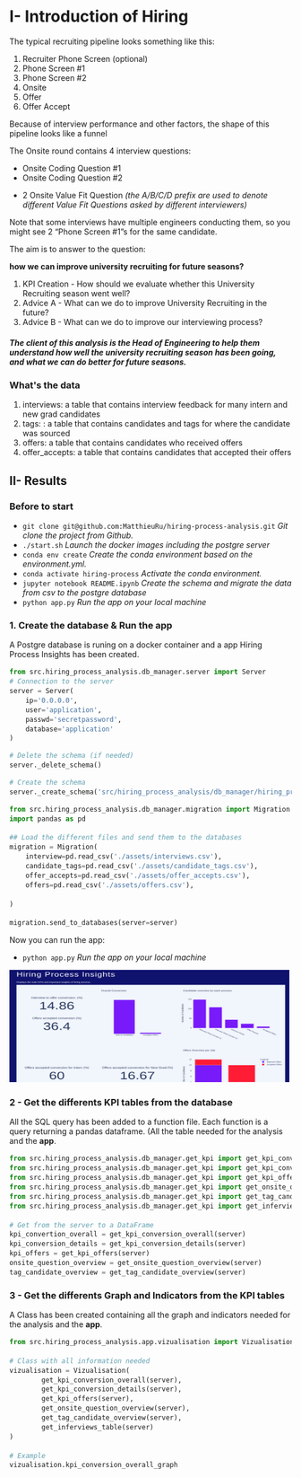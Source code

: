# I- Introduction of Hiring

The typical recruiting pipeline looks something like this:
1. Recruiter Phone Screen (optional)
2. Phone Screen #1
3. Phone Screen #2
4. Onsite
5. Offer
6. Offer Accept


Because of interview performance and other factors, the shape of this pipeline looks like a funnel 


The Onsite round contains 4 interview questions: 
- Onsite Coding Question #1
- Onsite Coding Question #2
* 2 Onsite Value Fit Question *(the A/B/C/D prefix are used to denote different Value Fit Questions asked by different interviewers)*


Note that some interviews have multiple engineers conducting them, so you might see 2 “Phone Screen #1”s for the same candidate. 

The aim is to answer to the question:

**how we can improve university recruiting for future seasons?**


1. KPI Creation - How should we evaluate whether this University Recruiting season went well?  
2. Advice A - What can we do to improve University Recruiting in the future?
3. Advice B - What can we do to improve our interviewing process?


##### The client of this analysis is the **Head of Engineering** to help them understand how well the university recruiting season has been going, and what we can do better for future seasons. 

### What's the data

1. interviews: a table that contains interview feedback for many intern and new grad candidates
2. tags: : a table that contains candidates and tags for where the candidate was sourced 
3. offers: a table that contains candidates who received offers
4. offer_accepts: a table that contains candidates that accepted their offers

## II- Results


### Before to start

- ```git clone git@github.com:MatthieuRu/hiring-process-analysis.git``` *Git clone the project from Github.*
- ```./start.sh``` *Launch the docker images including the postgre server*
- ```conda env create``` *Create the conda environment based on the environment.yml.*
- ```conda activate hiring-process``` *Activate the conda environment.*
- ```jupyter notebook README.ipynb``` *Create the schema and migrate the data from csv to the postgre database*
- ```python app.py``` *Run the app on your local machine*


### 1. Create the database & Run the app

A Postgre database is runing on a docker container and a app Hiring Process Insights has been created.


```python
from src.hiring_process_analysis.db_manager.server import Server
# Connection to the server
server = Server(
    ip='0.0.0.0',
    user='application',
    passwd='secretpassword',
    database='application'
) 
```

```python
# Delete the schema (if needed)
server._delete_schema()
```

```python
# Create the schema
server._create_schema('src/hiring_process_analysis/db_manager/hiring_process.sql')
```

```python
from src.hiring_process_analysis.db_manager.migration import Migration
import pandas as pd

## Load the different files and send them to the databases
migration = Migration(
    interview=pd.read_csv('./assets/interviews.csv'),
    candidate_tags=pd.read_csv('./assets/candidate_tags.csv'),
    offer_accepts=pd.read_csv('./assets/offer_accepts.csv'),
    offers=pd.read_csv('./assets/offers.csv'),

)

migration.send_to_databases(server=server)
```

Now you can run the app:

- ```python app.py``` *Run the app on your local machine*


<img src='app.png' width="500" height="200">

### 2 - Get the differents KPI tables from the database

All the SQL query has been added to a function file. Each function is a query returning a pandas dataframe. (All the table needed for the analysis and the **app**.

```python
from src.hiring_process_analysis.db_manager.get_kpi import get_kpi_conversion_overall
from src.hiring_process_analysis.db_manager.get_kpi import get_kpi_conversion_details
from src.hiring_process_analysis.db_manager.get_kpi import get_kpi_offers
from src.hiring_process_analysis.db_manager.get_kpi import get_onsite_question_overview
from src.hiring_process_analysis.db_manager.get_kpi import get_tag_candidate_overview
from src.hiring_process_analysis.db_manager.get_kpi import get_inferviews_table

# Get from the server to a DataFrame
kpi_convertion_overall = get_kpi_conversion_overall(server)
kpi_conversion_details = get_kpi_conversion_details(server)
kpi_offers = get_kpi_offers(server)
onsite_question_overview = get_onsite_question_overview(server)
tag_candidate_overview = get_tag_candidate_overview(server)

```

### 3 - Get the differents Graph and Indicators from the KPI tables

A Class has been created containing all the graph and indicators needed for the analysis and the **app**.

```python
from src.hiring_process_analysis.app.vizualisation import Vizualisation

# Class with all information needed
vizualisation = Vizualisation(
        get_kpi_conversion_overall(server),
        get_kpi_conversion_details(server),
        get_kpi_offers(server),
        get_onsite_question_overview(server),
        get_tag_candidate_overview(server),
        get_inferviews_table(server)
)

# Example
vizualisation.kpi_conversion_overall_graph
```
